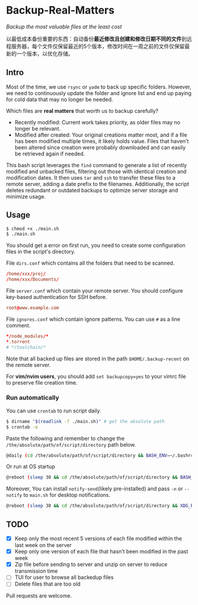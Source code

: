 # Backup-Real-Matters

*Backup the most valuable files at the least cost*

以最低成本备份重要的东西：自动备份**最近修改且创建和修改日期不同的文件**到远程服务器，每个文件仅保留最近的5个版本，修改时间在一周之前的文件仅保留最新的一个版本，以优化存储。

## Intro

Most of the time, we use `rsync` or `yadm` to back up specific folders. However, we need to continuously update the folder and ignore list and end up paying for cold data that may no longer be needed.

Which files are **real matters** that worth us to backup carefully?
- Recently modified: Current work takes priority, as older files may no longer be relevant.
- Modified after created: Your original creations matter most, and if a file has been modified multiple times, it likely holds value. Files that haven't been altered since creation were probably downloaded and can easily be retrieved again if needed.

This bash script leverages the `find` command to generate a list of recently modified and unbacked files, filtering out those with identical creation and modification dates. It then uses `tar` and `ssh` to transfer these files to a remote server, adding a date prefix to the filenames. Additionally, the script deletes redundant or outdated backups to optimize server storage and minimize usage.

## Usage

```bash
$ chmod +x ./main.sh
$ ./main.sh
```

You should get a error on first run, you need to create some configuration files in the script's directory.

File `dirs.conf` which contains all the folders that need to be scanned.
```conf
/home/xxx/proj/
/home/xxx/Documents/
```
File `server.conf` which contain your remote server. You should configure key-based authentication for SSH before.
```conf
root@www.example.com
```

File `ignores.conf` which contain ignore patterns. You can use `#` as a line comment.
```conf
*/node_modules/*
*.torrent
# */toolchain/*
```

Note that all backed up files are stored in the path `$HOME/.backup-recent` on the remote server.

For **vim/nvim users**, you should add `set backupcopy=yes` to your vimrc file to preserve file creation time.

### Run automatically

You can use `crontab` to run script daily.

```bash
$ dirname "$(readlink -f ./main.sh)" # get the absolute path
$ crontab -e
```
Paste the following and remember to change the `/the/absolute/path/of/script/directory` path below.
```bash
@daily (cd /the/absolute/path/of/script/directory && BASH_ENV=~/.bashrc bash -l ./main.sh -b) &> /tmp/backup-recent.log
```
Or run at OS startup
```bash
@reboot (sleep 30 && cd /the/absolute/path/of/script/directory && BASH_ENV=~/.bashrc bash -l ./main.sh -b) &> /tmp/backup-recent.log
```
Moreover, You can install `notify-send`(likely pre-installed) and pass `-n` or `--notify` to `main.sh` for desktop notifications.
```bash
@reboot (sleep 30 && cd /the/absolute/path/of/script/directory && XDG_RUNTIME_DIR=/run/user/$(id -u) BASH_ENV=~/.bashrc bash -l ./main.sh -b -n) &> /tmp/backup-recent.log
```

## TODO
- [x] Keep only the most recent 5 versions of each file modified within the last week on the server
- [x] Keep only one version of each file that hasn’t been modified in the past week
- [x] Zip file before sending to server and unzip on server to reduce transmission time
- [ ] TUI for user to browse all backedup files
- [ ] Delete files that are too old

Pull requests are welcome.